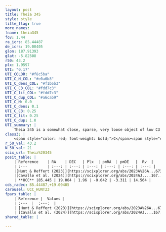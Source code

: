 ```yaml
---
layout: post
title: Theia 345
style: style
title_flag: true
more_names: 
fname: theia345
fov: 1.44
ra_icrs: 85.44487
de_icrs: 19.00405
glon: 187.91393
glat: -5.82508
r50: 43.2
plx: 1.9597
UTI: "0.17"
UTI_COLOR: "#f8c5ba"
UTI_C_N_COL: "#e0a6b3"
UTI_C_dens_COL: "#f1b6b3"
UTI_C_C3_COL: "#fdd7c3"
UTI_C_lit_COL: "#fdd7c3"
UTI_C_dup_COL: "#a6cab9"
UTI_C_N: 0.0
UTI_C_dens: 0.1
UTI_C_C3: 0.25
UTI_C_lit: 0.25
UTI_C_dup: 1.0
UTI_summary: |
    Theia 345 is a somewhat close, sparse, very loose object of low C3 quality. It was recently reported in the literature.<br><br><span style="color: #99180f; font-weight: bold;">Warning: </span>contains less than 25 stars with <i>P>0.5</i> estimated.
class3: |
    <span style="color: red; font-weight: bold;">C</span><span style="color: red; font-weight: bold;">C</span>
r_50_val: 43.2
N_50_val: 21
scix_url: Theia%20345
posit_table: |
    | Reference    | RA    | DEC   | Plx  | pmRA  | pmDE   |  Rv  |
    | :---         | :---: | :---: | :---: | :---: | :---: | :---: |
    |[Hunt & Reffert (2023)](https://scixplorer.org/abs/2023A%26A...673A.114H) | 85.406 | 19.193 | 1.977 | -0.003 | -3.347 | 7.828 |
    |[Cavallo et al. (2024)](https://scixplorer.org/abs/2024AJ....167...12C) | 84.989 | 19.188 | 1.975 | -- | -- | -- |
    | **UCC** |85.445 | 19.004 | 1.96 | -0.042 | -3.311 | 14.564 | 
cds_radec: 85.44487,+19.00405
carousel: UCC_HUNT23
fpars_table: |
    | Reference |  Values |
    | :---  |  :---:  |
    | [Hunt & Reffert (2023)](https://scixplorer.org/abs/2023A%26A...673A.114H) | `AV50=0.387, diffAV50=0.38, MOD50=8.379, logAge50=8.019` |
    | [Cavallo et al. (2024)](https://scixplorer.org/abs/2024AJ....167...12C) | `AV50=0.67, dMod50=8.46, logAge50=8.46, [Fe/H]50=-0.01` |
shared_table: |
    
---
```

